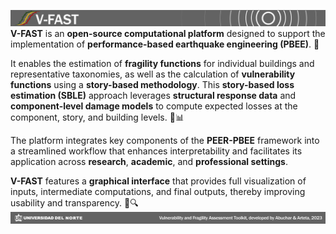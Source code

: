 ![Banner1](https://github.com/ArtetaResearchGroup/V-FAST/blob/main/Banner1.jpg?raw=true)
**V-FAST** is an **open-source computational platform** designed to support the implementation of **performance-based earthquake engineering (PBEE)**. 🚀

It enables the estimation of **fragility functions** for individual buildings and representative taxonomies, as well as the calculation of **vulnerability functions** using a **story-based methodology**. This **story-based loss estimation (SBLE)** approach leverages **structural response data** and **component-level damage models** to compute expected losses at the component, story, and building levels. 🏢📊

The platform integrates key components of the **PEER-PBEE** framework into a streamlined workflow that enhances interpretability and facilitates its application across **research**, **academic**, and **professional settings**.

**V-FAST** features a **graphical interface** that provides full visualization of inputs, intermediate computations, and final outputs, thereby improving usability and transparency. 👀🔍
![Banner2](https://github.com/ArtetaResearchGroup/V-FAST/blob/main/Banner2.jpg?raw=true)
